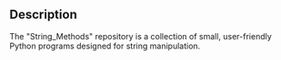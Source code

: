 ## Description 
The "String_Methods" repository is a collection of small, user-friendly Python programs designed for string manipulation.
